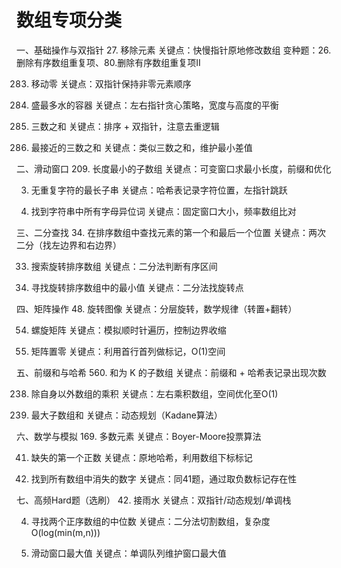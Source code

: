 
# 数组专项分类
一、基础操作与双指针
27. 移除元素
关键点：快慢指针原地修改数组
变种题：26.删除有序数组重复项、80.删除有序数组重复项II

283. 移动零
关键点：双指针保持非零元素顺序

11. 盛最多水的容器
关键点：左右指针贪心策略，宽度与高度的平衡

15. 三数之和
关键点：排序 + 双指针，注意去重逻辑

16. 最接近的三数之和
关键点：类似三数之和，维护最小差值

二、滑动窗口
209. 长度最小的子数组
关键点：可变窗口求最小长度，前缀和优化

3. 无重复字符的最长子串
关键点：哈希表记录字符位置，左指针跳跃

438. 找到字符串中所有字母异位词
关键点：固定窗口大小，频率数组比对

三、二分查找
34. 在排序数组中查找元素的第一个和最后一个位置
关键点：两次二分（找左边界和右边界）

33. 搜索旋转排序数组
关键点：二分法判断有序区间

153. 寻找旋转排序数组中的最小值
关键点：二分法找旋转点

四、矩阵操作
48. 旋转图像
关键点：分层旋转，数学规律（转置+翻转）

54. 螺旋矩阵
关键点：模拟顺时针遍历，控制边界收缩

73. 矩阵置零
关键点：利用首行首列做标记，O(1)空间

五、前缀和与哈希
560. 和为 K 的子数组
关键点：前缀和 + 哈希表记录出现次数

238. 除自身以外数组的乘积
关键点：左右乘积数组，空间优化至O(1)

53. 最大子数组和
关键点：动态规划（Kadane算法）

六、数学与模拟
169. 多数元素
关键点：Boyer-Moore投票算法

41. 缺失的第一个正数
关键点：原地哈希，利用数组下标标记

448. 找到所有数组中消失的数字
关键点：同41题，通过取负数标记存在性

七、高频Hard题（选刷）
42. 接雨水
关键点：双指针/动态规划/单调栈

4. 寻找两个正序数组的中位数
关键点：二分法切割数组，复杂度O(log(min(m,n)))

239. 滑动窗口最大值
关键点：单调队列维护窗口最大值


